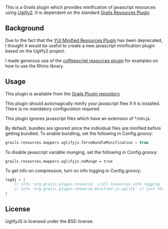 This is a Grails plugin which provides minification of javascript resources using [Uglify2](https://github.com/mishoo/UglifyJS2).
It is dependent on the standard [Grails Resources Plugin](http://grails.org/plugin/resources)

## Background
Due to the fact that the [YUI Minified Resources Plugin](http://grails.org/plugin/yui-minify-resources) has
been deprecated, I thought it would be useful to create a new javascript minification plugin based on the Uglify2
project.

I made generous use of the [coffeescript resources plugin](https://github.com/edvinasbartkus/grails-coffeescript-resources)
for examples on how to use the Rhino library.

## Usage
This plugin is available from the [Grails Plugin repository](http://grails.org/plugin/uglify-js-minified-resources)

This plugin should automagically minify your javascript files if it is installed. There is no mandatory configuration
required.

This plugin ignores javascript files which have an extension of *.min.js.

By default, bundles are ignored since the individual files are minified before getting bundled.
To enable bundling, set the following in Config.groovy:
```groovy
grails.resources.mappers.uglifyjs.forceBundleMinification = true
```

To disable javascript variable munging, set the following in Config.groovy:
```grovy
grails.resources.mappers.uglifyjs.noMunge = true
```

To get info on compression, turn on info logging in Config.groovy:
```groovy
log4j = {
    // info 'org.grails.plugin.resource' //all resources info logging
    // info 'org.grails.plugin.resource.minified.js.uglify' // just the uglify info
}
```

## License
UglifyJS is licensed under the BSD license.

